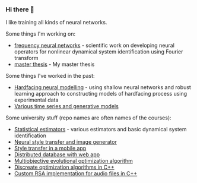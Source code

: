 ### Hi there 👋

<!--
**kzajac97/kzajac97** is a ✨ _special_ ✨ repository because its `README.md` (this file) appears on your GitHub profile.

Here are some ideas to get you started:

- 🔭 I’m currently working on ...
- 🌱 I’m currently learning ...
- 👯 I’m looking to collaborate on ...
- 🤔 I’m looking for help with ...
- 💬 Ask me about ...
- 📫 How to reach me: ...
- 😄 Pronouns: ...
- ⚡ Fun fact: ...
-->

I like training all kinds of neural networks. <br>

Some things I'm working on:
* [frequency neural networks](https://github.com/kzajac97/frequency-neural-networks) - scientific work on developing neural operators for nonlinear dynamical system identification using Fourier transform
* [master thesis](https://github.com/kzajac97/master-thesis)  - My master thesis

Some things I've worked in the past:
* [Hardfacing neural modelling](https://github.com/kzajac97/hardfacing-neural-modelling) - using shallow neural networks and robust learning approach to constructing models of hardfacing process using experimental data
* [Various time series and generative models](https://github.com/kzajac97/tensorflow-notebooks)

Some university stuff (repo names are often names of the courses):
* [Statistical estimators](https://github.com/kzajac97/MID) - various estimators and basic dynamical system identification
* [Neural style transfer and image generator](https://github.com/kzajac97/AWD)
* [Style transfer in a mobile app](https://github.com/kzajac97/neural-styler)
* [Distributed database with web app](https://github.com/kzajac97/flight_db)
* [Multiobjective evolutional optimization algorithm](https://github.com/kzajac97/SPEA)
* [Discreate optimization algorithms in C++](https://github.com/kzajac97/SPD)
* [Custom RSA implementation for audio files in C++](https://github.com/kzajac97/e-media)
